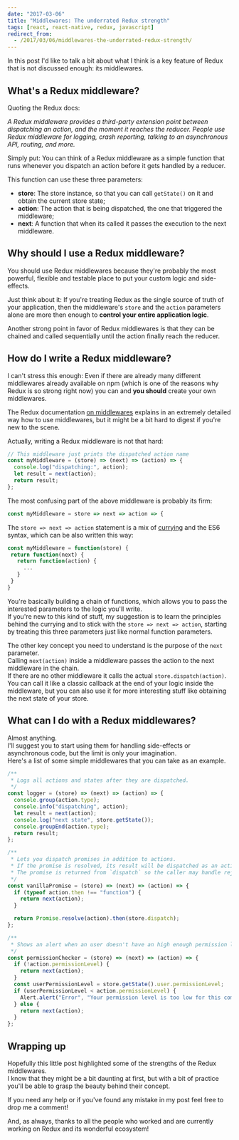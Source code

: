 ```yaml
---
date: "2017-03-06"
title: "Middlewares: The underrated Redux strength"
tags: [react, react-native, redux, javascript]
redirect_from:
  - /2017/03/06/middlewares-the-underrated-redux-strength/
---
```


In this post I'd like to talk a bit about what I think is a key feature of Redux that is not discussed enough: its middlewares.

## What's a Redux middleware?

Quoting the Redux docs:

_A Redux middleware provides a third-party extension point between dispatching an action, and the moment it reaches the reducer. People use Redux middleware for logging, crash reporting, talking to an asynchronous API, routing, and more._

Simply put: You can think of a Redux middleware as a simple function that runs whenever you dispatch an action before it gets handled by a reducer.

This function can use these three parameters:

- **store**: The store instance, so that you can call `getState()` on it and obtain the current store state;
- **action**: The action that is being dispatched, the one that triggered the middleware;
- **next**: A function that when its called it passes the execution to the next middleware.

## Why should I use a Redux middleware?

You should use Redux middlewares because they're probably the most powerful, flexible and testable place to put your custom logic and side-effects.

Just think about it: If you're treating Redux as the single source of truth of your application, then the middleware's `store` and the `action` parameters alone are more then enough to **control your entire application logic**.

Another strong point in favor of Redux middlewares is that they can be chained and called
sequentially until the action finally reach the reducer.

## How do I write a Redux middleware?

I can't stress this enough: Even if there are already many different middlewares already available on npm (which is one of the reasons why Redux is so strong right now) you can and **you should** create your own middlewares.

The Redux documentation [on middlewares](http://redux.js.org/docs/advanced/Middleware.html) explains
in an extremely detailed way how to use middlewares, but it might be a bit hard to digest if you're
new to the scene.

Actually, writing a Redux middleware is not that hard:

```javascript
// This middleware just prints the dispatched action name
const myMiddleware = (store) => (next) => (action) => {
  console.log("dispatching:", action);
  let result = next(action);
  return result;
};
```

The most confusing part of the above middleware is probably its firm:

```javascript
const myMiddleware = store => next => action => {
```

The `store => next => action` statement is a mix of [currying](https://en.wikipedia.org/wiki/Currying) and the ES6 syntax, which can be also written this way:

```javascript
const myMiddleware = function(store) {
 return function(next) {
   return function(action) {
     ...
   }
 }
}
```

You're basically building a chain of functions, which allows you to pass the interested parameters
to the logic you'll write.  
If you're new to this kind of stuff, my suggestion is to learn the principles behind the currying and
to stick with the `store => next => action`, starting by treating this three parameters just like normal function parameters.

The other key concept you need to understand is the purpose of the `next` parameter.  
Calling `next(action)` inside a middleware passes the action to the next middleware in the chain.  
If there are no other middleware it calls the actual `store.dispatch(action)`.  
You can call it like a classic callback at the end of your logic inside the middleware, but you can
also use it for more interesting stuff like obtaining the next state of your store.

## What can I do with a Redux middlewares?

Almost anything.  
I'll suggest you to start using them for handling side-effects or asynchronous code, but the limit is only your imagination.  
Here's a list of some simple middlewares that you can take as an example.

```javascript
/**
 * Logs all actions and states after they are dispatched.
 */
const logger = (store) => (next) => (action) => {
  console.group(action.type);
  console.info("dispatching", action);
  let result = next(action);
  console.log("next state", store.getState());
  console.groupEnd(action.type);
  return result;
};
```

```javascript
/**
 * Lets you dispatch promises in addition to actions.
 * If the promise is resolved, its result will be dispatched as an action.
 * The promise is returned from `dispatch` so the caller may handle rejection.
 */
const vanillaPromise = (store) => (next) => (action) => {
  if (typeof action.then !== "function") {
    return next(action);
  }

  return Promise.resolve(action).then(store.dispatch);
};
```

```javascript
/**
 * Shows an alert when an user doesn't have an high enough permission level.
 */
const permissionChecker = (store) => (next) => (action) => {
  if (!action.permissionLevel) {
    return next(action);
  }
  const userPermissionLevel = store.getState().user.permissionLevel;
  if (userPermissionLevel < action.permissionLevel) {
    Alert.alert("Error", "Your permission level is too low for this command");
  } else {
    return next(action);
  }
};
```

## Wrapping up

Hopefully this little post highlighted some of the strengths of the Redux middlewares.  
I know that they might be a bit daunting at first, but with a bit of practice you'll be able to
grasp the beauty behind their concept.

If you need any help or if you've found any mistake in my post feel free to drop me a comment!

And, as always, thanks to all the people who worked and are currently working on Redux and its wonderful ecosystem!
